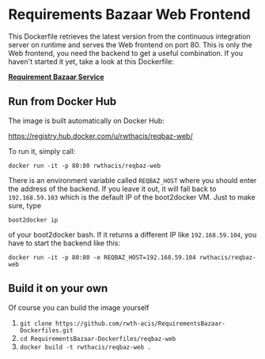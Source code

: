 # Requirements Bazaar Web Frontend

This Dockerfile retrieves the latest version from the continuous integration server on runtime and serves the Web frontend on port 80. This is only the Web frontend, you need the backend to get a useful combination. If you haven't started it yet, take a look at this Dockerfile:

**[<i class="icon-link "></i>Requirement Bazaar Service](https://github.com/rwth-acis/RequirementsBazaar-Dockerfiles/tree/master/reqbaz-service)**

## Run from Docker Hub
The image is built automatically on Docker Hub:

https://registry.hub.docker.com/u/rwthacis/reqbaz-web/

To run it, simply call:

`docker run -it -p 80:80 rwthacis/reqbaz-web`

There is an environment variable called `REQBAZ_HOST` where you should enter the address of the backend. If you leave it out, it will fall back to `192.168.59.103` which is the default IP of the boot2docker VM. Just to make sure, type

`boot2docker ip`

of your boot2docker bash. If it returns a different IP like `192.168.59.104`, you have to start the backend like this:

`docker run -it -p 80:80 -e REQBAZ_HOST=192.168.59.104 rwthacis/reqbaz-web`

## Build it on your own
Of course you can build the image yourself

1. `git clone https://github.com/rwth-acis/RequirementsBazaar-Dockerfiles.git`
2. `cd RequirementsBazaar-Dockerfiles/reqbaz-web`
3. `docker build -t rwthacis/reqbaz-web .`
